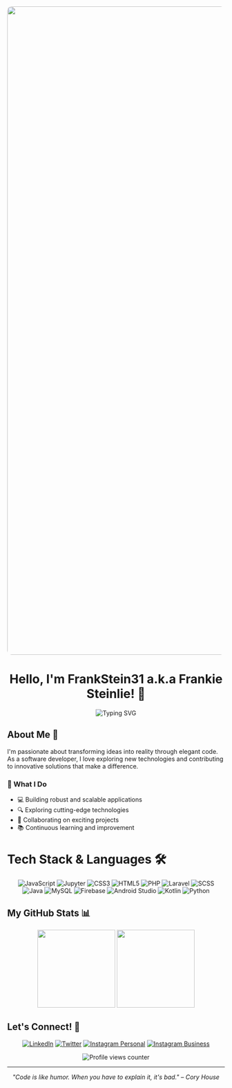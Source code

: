 <div align="center">
  <img 
    src="https://github.com/user-attachments/assets/6b9df9aa-323b-4cf6-b527-9987887efaa1" 
    alt="header banner"
    width="1500"
    style="border-radius: 10px; max-width: 100%;"
  />
</div>

<h1 align="center">Hello, I'm FrankStein31 a.k.a Frankie Steinlie! 👋</h1>

<div align="center">
  <img src="https://readme-typing-svg.herokuapp.com?font=Fira+Code&pause=1000&color=39FF14&center=true&vCenter=true&width=435&lines=Software+Developer;Problem+Solver;Continuous+Learner;Open+Source+Enthusiast" alt="Typing SVG" />
</div>

## About Me 🚀

I'm passionate about transforming ideas into reality through elegant code. As a software developer, I love exploring new technologies and contributing to innovative solutions that make a difference.

### 🌟 What I Do

- 💻 Building robust and scalable applications
- 🔍 Exploring cutting-edge technologies
- 🤝 Collaborating on exciting projects
- 📚 Continuous learning and improvement

# Tech Stack & Languages 🛠️

<div align="center">

![JavaScript](https://img.shields.io/badge/-JavaScript-F7DF1E?style=for-the-badge&logo=javascript&logoColor=black)
![Jupyter](https://img.shields.io/badge/-Jupyter-F37626?style=for-the-badge&logo=jupyter&logoColor=white)
![CSS3](https://img.shields.io/badge/-CSS3-1572B6?style=for-the-badge&logo=css3&logoColor=white)
![HTML5](https://img.shields.io/badge/-HTML5-E34F26?style=for-the-badge&logo=html5&logoColor=white)
![PHP](https://img.shields.io/badge/-PHP-777BB4?style=for-the-badge&logo=php&logoColor=white)
![Laravel](https://img.shields.io/badge/-Laravel-FF2D20?style=for-the-badge&logo=laravel&logoColor=white)
![SCSS](https://img.shields.io/badge/-SCSS-CC6699?style=for-the-badge&logo=sass&logoColor=white)
![Java](https://img.shields.io/badge/-Java-007396?style=for-the-badge&logo=java&logoColor=white)
![MySQL](https://img.shields.io/badge/-MySQL-4479A1?style=for-the-badge&logo=mysql&logoColor=white)
![Firebase](https://img.shields.io/badge/-Firebase-FFCA28?style=for-the-badge&logo=firebase&logoColor=black)
![Android Studio](https://img.shields.io/badge/-Android%20Studio-3DDC84?style=for-the-badge&logo=android-studio&logoColor=white)
![Kotlin](https://img.shields.io/badge/-Kotlin-7F52FF?style=for-the-badge&logo=kotlin&logoColor=white)
![Python](https://img.shields.io/badge/-Python-3776AB?style=for-the-badge&logo=python&logoColor=white)

</div>

## My GitHub Stats 📊

<div align="center">
  <img height="180em" src="https://github-readme-stats.vercel.app/api?username=FrankStein31&show_icons=true&theme=tokyonight&include_all_commits=true&count_private=true"/>
  <img height="180em" src="https://github-readme-stats.vercel.app/api/top-langs/?username=FrankStein31&layout=compact&langs_count=7&theme=tokyonight"/>
</div>

## Let's Connect! 🤝

<div align="center">
  
[![LinkedIn](https://img.shields.io/badge/LinkedIn-0077B5?style=for-the-badge&logo=linkedin&logoColor=white)](https://www.linkedin.com/in/frankie-steinlie/)
[![Twitter](https://img.shields.io/badge/Twitter-1DA1F2?style=for-the-badge&logo=twitter&logoColor=white)](https://x.com/FrSteinlie)
[![Instagram Personal](https://img.shields.io/badge/Instagram_Personal-E4405F?style=for-the-badge&logo=instagram&logoColor=white)](https://www.instagram.com/frankstein31__/)
[![Instagram Business](https://img.shields.io/badge/Instagram_Business-E4405F?style=for-the-badge&logo=instagram&logoColor=white)](https://www.instagram.com/steinliejoki)
<!-- [![Portfolio](https://img.shields.io/badge/Portfolio-000000?style=for-the-badge&logo=About.me&logoColor=white)](your-portfolio-url) -->
</div>

<div align="center">
  <img src="https://komarev.com/ghpvc/?username=FrankStein31&color=blue&style=flat-square" alt="Profile views counter"/>
</div>

---

<div align="center">
  <em>"Code is like humor. When you have to explain it, it's bad." – Cory House</em>
</div>
